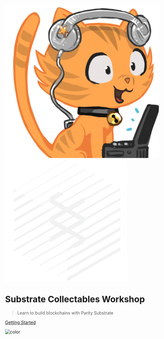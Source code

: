 ![logo](media/substratekitty.png ':size=300px')
![substrate-logo](media/icon-parity-substrate-light.png ':size=300px')

# Substrate Collectables Workshop

> Learn to build blockchains with Parity Substrate

[Getting Started](README.md)

![color](#2f2f2f)